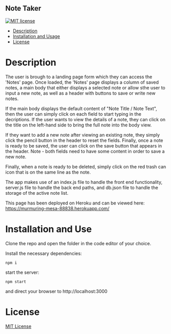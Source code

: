## Note Taker

[![MIT license](https://img.shields.io/badge/License-MIT-blue.svg)](https://lbesson.mit-license.org/)

- [Description ](#description)
- [Installation and Usage](#installation-and-use)
- [License](#license)

# Description

The user is brough to a landing page form which they can access the 'Notes' page. Once loaded, the 'Notes' page displays a column of saved notes, a main body that either displays a selected note or allow sthe user to input a new note, as well as a header with buttons to save or write new notes.

If the main body displays the default content of "Note Title / Note Text", then the user can simply click on each field to start typing in the decriptions. If the user wants to view the details of a note, they can click on the title on the left-hand side to bring the full note into the body view.

If they want to add a new note after viewing an existing note, they simply click the pencil button in the header to reset the fields. Finally, once a note is ready to be saved, the user can click on the save button that appears in the header. Note - both fields need to have some content in order to save a new note.

Finally, when a note is ready to be deleted, simply click on the red trash can icon that is on the same line as the note.

The app makes use of an index.js file to handle the front end functionality, server.js file to handle the back end paths, and db.json file to handle the storage of the active note list.

This page has been deployed on Heroku and can be viewed here: https://murmuring-mesa-88838.herokuapp.com/

# Installation and Use

Clone the repo and open the folder in the code editor of your choice.

Install the necessary dependencies:

```
npm i
```

start the server:

```
npm start
```

and direct your browser to http://localhost:3000

# License

[MIT License](https://opensource.org/licenses/MIT)
